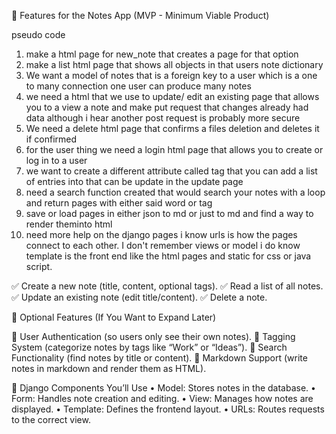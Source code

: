 📌 Features for the Notes App (MVP - Minimum Viable Product)

pseudo code
1. make a html page for new_note that creates a page for that option
2. make a list html page that shows all objects in that users note dictionary
3. We want a model of notes that is a foreign key to a user which is a one to many connection one user can produce many notes
4. we need a html that we use to update/ edit an existing page that allows you to a view a note and make put request that changes already had data although i hear another post request is probably more secure
5.  We need a delete html page that confirms a files deletion and deletes it if confirmed
6. for the user thing we need a login html page that allows you to create or log in to a user
7.  we want to create a different attribute called tag that you can add a list of entries into that can be update in the update page
8. need a search function created that would search your notes with a loop and return pages with either said word or tag
9. save or load pages in either json to md or just to md and find a way to render theminto html
10. need more help on the django pages i know urls is how the pages connect to each other.  I don't remember views or model i do know template is the front end like the html pages and static for css or java script.


✅ Create a new note (title, content, optional tags).
✅ Read a list of all notes.
✅ Update an existing note (edit title/content).
✅ Delete a note.

📌 Optional Features (If You Want to Expand Later)

🚀 User Authentication (so users only see their own notes).
🚀 Tagging System (categorize notes by tags like “Work” or “Ideas”).
🚀 Search Functionality (find notes by title or content).
🚀 Markdown Support (write notes in markdown and render them as HTML).

📌 Django Components You’ll Use
	•	Model: Stores notes in the database.
	•	Form: Handles note creation and editing.
	•	View: Manages how notes are displayed.
	•	Template: Defines the frontend layout.
	•	URLs: Routes requests to the correct view.